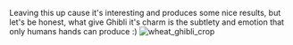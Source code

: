 Leaving this up cause it's interesting and produces some nice results, but let's be honest, what give Ghibli it's charm is the subtlety and emotion that only humans hands can produce :)
![wheat_ghibli_crop](https://github.com/user-attachments/assets/4cf1b457-6f87-4feb-bf62-757c8d02c0e7)
